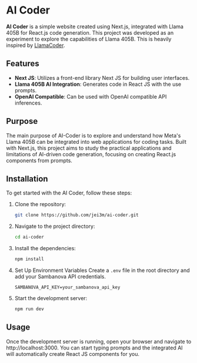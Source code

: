 # AI Coder

**AI Coder** is a simple website created using Next.js, integrated with Llama 405B for React.js code generation. This project was developed as an experiment to explore the capabilities of Llama 405B. This is heavily inspired by [LlamaCoder](https://github.com/llama-coder).

## Features

- **Next JS**: Utilizes a front-end library Next JS for building user interfaces.
- **Llama 405B AI Integration**: Generates code in React JS with the use prompts.
- **OpenAI Compatible**: Can be used with OpenAI compatible API inferences.

## Purpose

The main purpose of AI-Coder is to explore and understand how Meta's Llama 405B can be integrated into web applications for coding tasks. Built with Next.js, this project aims to study the practical applications and limitations of AI-driven code generation, focusing on creating React.js components from prompts.

## Installation

To get started with the AI Coder, follow these steps:

1. Clone the repository:
   ```bash
   git clone https://github.com/jei3m/ai-coder.git
2. Navigate to the project directory:
   ```bash
   cd ai-coder
3. Install the dependencies:
   ```bash
   npm install
4. Set Up Environment Variables
    Create a `.env` file in the root directory and add your Sambanova API credentials.
    ```env
    SAMBANOVA_API_KEY=your_sambanova_api_key
    ```

5. Start the development server:
   ```bash
   npm run dev

## Usage
Once the development server is running, open your browser and navigate to http://localhost:3000. You can start typing prompts and the integrated AI will automatically create React JS components for you.
